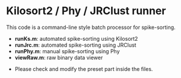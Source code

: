 # Kilosort2 / Phy / JRClust runner

This code is a command-line style batch processor for spike-sorting.

* **runKs.m**: automated spike-sorting using Kilosort2
* **runJrc.m**: automated spike-sorting using JRClust
* **runPhy.m**: manual spike-sorting using Phy
* **viewRaw.m**: raw binary data viewer

- Please check and modify the preset part inside the files.